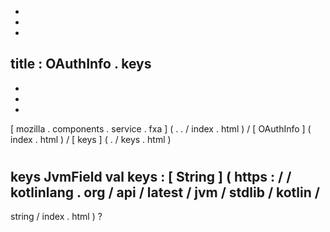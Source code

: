 -
-
-
title
:
OAuthInfo
.
keys
-
-
-
-
[
mozilla
.
components
.
service
.
fxa
]
(
.
.
/
index
.
html
)
/
[
OAuthInfo
]
(
index
.
html
)
/
[
keys
]
(
.
/
keys
.
html
)
#
keys
JvmField
val
keys
:
[
String
]
(
https
:
/
/
kotlinlang
.
org
/
api
/
latest
/
jvm
/
stdlib
/
kotlin
/
-
string
/
index
.
html
)
?
